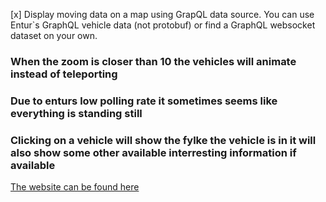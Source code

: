 [x] Display moving data on a map using GrapQL data source. You can use Entur`s GraphQL vehicle data (not protobuf) or find a GraphQL websocket dataset on your own.

### When the zoom is closer than 10 the vehicles will animate instead of teleporting
### Due to enturs low polling rate it sometimes seems like everything is standing still
### Clicking on a vehicle will show the fylke the vehicle is in it will also show some other available interresting information if available

[The website can be found here](https://kristiania-kws2100-2024.github.io/kws2100-exam-Slenderman00/)